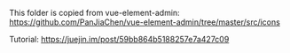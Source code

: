 This folder is copied from vue-element-admin: https://github.com/PanJiaChen/vue-element-admin/tree/master/src/icons

Tutorial: https://juejin.im/post/59bb864b5188257e7a427c09
